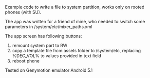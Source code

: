 Example code to write a file to system partition, works only on rooted phones (with SU).

The app was written for a friend of mine, who needed to switch some parameters in /system/etc/mixer_paths.xml

The app screen has following buttons:

1. remount system part to RW
2. copy a template file from assets folder to /system/etc, replacing %DEC_VOL% to values provided in text field
3. reboot phone

Tested on Genymotion emulator Android 5.1

